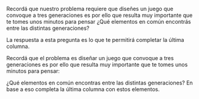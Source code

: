 Recordá que nuestro problema requiere que diseñes un juego que convoque a tres generaciones es por ello que resulta muy importante que te tomes unos minutos para pensar ¿Qué elementos en común encontrás entre las distintas generaciones? 

La respuesta a esta pregunta es lo que te permitirá completar la última columna.

Recordá que el problema es diseñar un juego que convoque a tres generaciones es por ello que resulta muy importante que te tomes unos minutos para pensar:

¿Qué elementos en común encontras entre las distintas generaciones? En base a eso completa la última columna con estos elementos.
